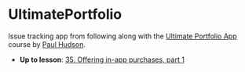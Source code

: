 # UltimatePortfolio

Issue tracking app from following along with the [Ultimate Portfolio App](https://www.hackingwithswift.com/plus/ultimate-portfolio-app) course by [Paul Hudson](https://github.com/twostraws).

- **Up to lesson**: [35. Offering in-app purchases, part 1](https://www.hackingwithswift.com/plus/ultimate-portfolio-app/offering-in-app-purchases-part-1)
